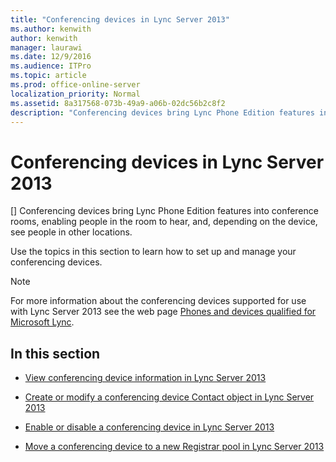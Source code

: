 ```yaml
---
title: "Conferencing devices in Lync Server 2013"
ms.author: kenwith
author: kenwith
manager: laurawi
ms.date: 12/9/2016
ms.audience: ITPro
ms.topic: article
ms.prod: office-online-server
localization_priority: Normal
ms.assetid: 8a317568-073b-49a9-a06b-02dc56b2c8f2
description: "Conferencing devices bring Lync Phone Edition features into conference rooms, enabling people in the room to hear, and, depending on the device, see people in other locations."
---
```


# Conferencing devices in Lync Server 2013
[]
Conferencing devices bring Lync Phone Edition features into conference rooms, enabling people in the room to hear, and, depending on the device, see people in other locations.
  
Use the topics in this section to learn how to set up and manage your conferencing devices.
  
> [!NOTE]
> For more information about the conferencing devices supported for use with Lync Server 2013 see the web page [Phones and devices qualified for Microsoft Lync](https://technet.microsoft.com/en-us/lync/gg278164.aspx). 
  
## In this section

- [View conferencing device information in Lync Server 2013](view-conferencing-device-information.md)
    
- [Create or modify a conferencing device Contact object in Lync Server 2013](create-or-modify-a-conferencing-device-contact-object.md)
    
- [Enable or disable a conferencing device in Lync Server 2013](enable-or-disable-a-conferencing-device.md)
    
- [Move a conferencing device to a new Registrar pool in Lync Server 2013](move-a-conferencing-device-to-a-new-registrar-pool.md)
    

